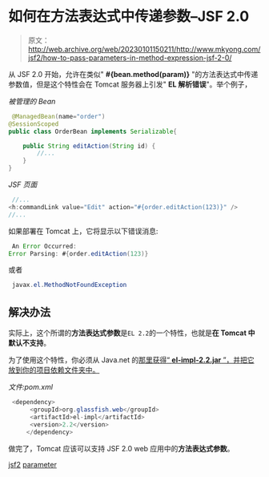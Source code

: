 # 如何在方法表达式中传递参数–JSF 2.0

> 原文：<http://web.archive.org/web/20230101150211/http://www.mkyong.com/jsf2/how-to-pass-parameters-in-method-expression-jsf-2-0/>

从 JSF 2.0 开始，允许在类似" **#{bean.method(param)}** "的方法表达式中传递参数值，但是这个特性会在 Tomcat 服务器上引发" **EL 解析错误**"。举个例子，

*被管理的 Bean*

```java
 @ManagedBean(name="order")
@SessionScoped
public class OrderBean implements Serializable{

	public String editAction(String id) {
		//...
	}
} 
```

*JSF 页面*

```java
 //...
<h:commandLink value="Edit" action="#{order.editAction(123)}" />
//... 
```

如果部署在 Tomcat 上，它将显示以下错误消息:

```java
 An Error Occurred:
Error Parsing: #{order.editAction(123)} 
```

或者

```java
 javax.el.MethodNotFoundException 
```

## 解决办法

实际上，这个所谓的**方法表达式参数**是`EL 2.2`的一个特性，也就是**在 Tomcat 中默认不支持**。

为了使用这个特性，你必须从 Java.net 的[那里获得“ **el-impl-2.2.jar** ”，并把它放到你的项目依赖文件夹中。](http://web.archive.org/web/20190719060034/http://download.java.net/maven/2/org/glassfish/web/el-impl/2.2/el-impl-2.2.pom)

*文件:pom.xml*

```java
 <dependency>
	  <groupId>org.glassfish.web</groupId>
	  <artifactId>el-impl</artifactId>
	  <version>2.2</version>
     </dependency> 
```

做完了，Tomcat 应该可以支持 JSF 2.0 web 应用中的**方法表达式参数**。

[jsf2](http://web.archive.org/web/20190719060034/https://www.mkyong.com/tag/jsf2/) [parameter](http://web.archive.org/web/20190719060034/https://www.mkyong.com/tag/parameter/)<input type="hidden" id="mkyong-postId" value="7382">







